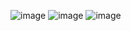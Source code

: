 ![image](https://github.com/EverF47/Gradle_crud2023-1/assets/156487276/2e7baa61-b216-45d7-9c12-f8eb0d95502c)
![image](https://github.com/EverF47/Gradle_crud2023-1/assets/156487276/d034591e-52fd-4a4c-b8c7-f08b1db5b27e)
![image](https://github.com/EverF47/Gradle_crud2023-1/assets/156487276/7f37480b-5f09-4ef0-935f-ee6426aa6553)
